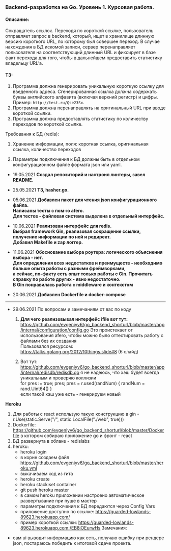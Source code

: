 ### Backend-разработка на Go. Уровень 1. Курсовая работа.
#### Описание:
Сокращатель ссылок. Переходя по короткой ссылке, пользователь отправляет запрос в
backend, который, ищет в хранилище длинную версию короткого URL, по которому был совершен переход. В случае нахождения в БД искомой
записи, сервер перенаправляет пользователя на соответствующий длинный URL и фиксирует в базе
факт перехода для того, чтобы в дальнейшем предоставить статистику владельцу URL’а.

#### ТЗ:
1) Программа должна генерировать уникальную короткую ссылку для введенного адреса.
   Сгенерированная ссылка должна содержать буквы английского алфавита (включая верхний регистр) и цифры.
   Пример: `http://test.ru/Qse23Sx`.
2) Программа должна перенаправлять на оригинальный URL при вводе короткой ссылки.
3) Программа должна предоставлять статистику по количеству переходов по короткой ссылке.

Требования к БД (redis):
1) Хранение информации, поля:
   короткая ссылка, оригинальная ссылка, количество переходов

2) Параметры подключения к БД должны быть в отдельном конфигурационном файле формата json или yaml.

- 19.05.2021 **Создал репозиторий и настроил линтеры, завел README.**
- 25.05.2021 **ТЗ, hasher.go.**
- 05.06.2021 **Добавлен пакет для чтения json конфигурационного файла.**  
             **Написаны тесты с пом-ю afero.**  
             **Для тестов - файловая система выделена в отдельный интерфейс.**  
- 10.06.2021 **Реализован интерфейс для redis.**  
             **Выбрал framework Gin, реализовал сокращение ссылки, получение информации по ней и редирект.**  
             **Добавил Makefile и zap логгер.**
  
- 11.06.2021 **Обоснование выбора роутера: логического объяснения выбора - нет.  
  Для определения всех недостатков и преимуществ - необходимо больше опыта работы с разными фреймворками,  
  а сейчас, по-факту есть опыт только работы с Gin. Прочитать справку по работе других - явно недостаточно.  
  В Gin понравилась работа с middleware и контекстом**
  
- 20.06.2021 **Добавлен Dockerfile и docker-compose**
--------------------------

- 29.06.2021 
По вопросам и замечаниям от вас по коду
  1. **Для чего реализовывал интерфейс ifile вот тут:**
     https://github.com/evgeniyv6/go_backend_shorturl/blob/master/app/internal/configuration/config.go
    Это проистекает от использования afero, чтобы можно было оттестировать работу с файлами без их создания     
    Пользовался ресурсом: https://talks.golang.org/2012/10things.slide#8 (6 слайд)
     
  2. Вот тут: https://github.com/evgeniyv6/go_backend_shorturl/blob/master/app/internal/redisdb/redisdb.go
    я не надеюсь, что хэш будет всегда уникальным и проверяю коллизии<br>
     for pres := true; pres; pres = r.used(randNum) {
     randNum = rand.Uint64()
     }
     <br>если такой хэш уже есть - генерируем новый
     
**Heroku**
1) Для работы с react использую такую конструкцию в gin - r.Use(static.Serve("/", static.LocalFile("./web", true)))
2) Dockerfile: https://github.com/evgeniyv6/go_backend_shorturl/blob/master/Dockerfile
в котором собираю приложение go и фронт - react
3) БД развернута в облаке - redislabs
4) heroku:
   - heroku login
   - в корне создаем файл https://github.com/evgeniyv6/go_backend_shorturl/blob/master/heroku.yml
   - выкачиваем код из гита
   - heroku create
   - heroku stack:set container
   - git push heroku master
   - в самом heroku приложении настроено автоматическое развертывание при пуше в мастер
   - параметры подключения к БД передаются через Config Vars
   - приложение доступно по ссылке: https://guarded-lowlands-89623.herokuapp.com/
   - пример короткой ссылки: https://guarded-lowlands-89623.herokuapp.com:/EB8iOEurwHs 
Замечания: 
- сам ui выводит информацию как есть, получаю ошибку при рендере json, постараюсь победить к итоговой сдаче проекта.
